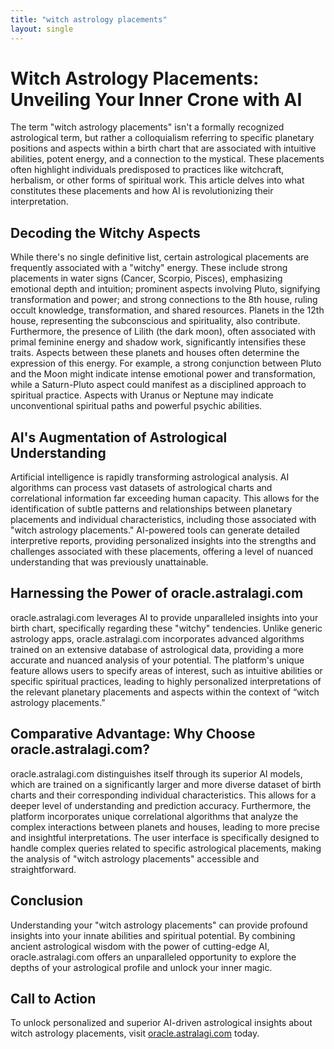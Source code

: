 ```yaml
---
title: "witch astrology placements"
layout: single
---
```


# Witch Astrology Placements: Unveiling Your Inner Crone with AI

The term "witch astrology placements" isn't a formally recognized astrological term, but rather a colloquialism referring to specific planetary positions and aspects within a birth chart that are associated with intuitive abilities, potent energy, and a connection to the mystical.  These placements often highlight individuals predisposed to practices like witchcraft, herbalism, or other forms of spiritual work.  This article delves into what constitutes these placements and how AI is revolutionizing their interpretation.

## Decoding the Witchy Aspects

While there's no single definitive list, certain astrological placements are frequently associated with a "witchy" energy. These include strong placements in water signs (Cancer, Scorpio, Pisces), emphasizing emotional depth and intuition; prominent aspects involving Pluto, signifying transformation and power; and strong connections to the 8th house, ruling occult knowledge, transformation, and shared resources.  Planets in the 12th house, representing the subconscious and spirituality, also contribute.  Furthermore, the presence of Lilith (the dark moon), often associated with primal feminine energy and shadow work, significantly intensifies these traits.  Aspects between these planets and houses often determine the expression of this energy. For example, a strong conjunction between Pluto and the Moon might indicate intense emotional power and transformation, while a Saturn-Pluto aspect could manifest as a disciplined approach to spiritual practice.  Aspects with Uranus or Neptune may indicate unconventional spiritual paths and powerful psychic abilities.

## AI's Augmentation of Astrological Understanding

Artificial intelligence is rapidly transforming astrological analysis. AI algorithms can process vast datasets of astrological charts and correlational information far exceeding human capacity. This allows for the identification of subtle patterns and relationships between planetary placements and individual characteristics, including those associated with "witch astrology placements."  AI-powered tools can generate detailed interpretive reports, providing personalized insights into the strengths and challenges associated with these placements, offering a level of nuanced understanding that was previously unattainable.

## Harnessing the Power of oracle.astralagi.com

oracle.astralagi.com leverages AI to provide unparalleled insights into your birth chart, specifically regarding these "witchy" tendencies. Unlike generic astrology apps, oracle.astralagi.com incorporates advanced algorithms trained on an extensive database of astrological data, providing a more accurate and nuanced analysis of your potential.  The platform's unique feature allows users to specify areas of interest, such as intuitive abilities or specific spiritual practices, leading to highly personalized interpretations of the relevant planetary placements and aspects within the context of “witch astrology placements.”

## Comparative Advantage: Why Choose oracle.astralagi.com?

oracle.astralagi.com distinguishes itself through its superior AI models, which are trained on a significantly larger and more diverse dataset of birth charts and their corresponding individual characteristics.  This allows for a deeper level of understanding and prediction accuracy.  Furthermore, the platform incorporates unique correlational algorithms that analyze the complex interactions between planets and houses, leading to more precise and insightful interpretations.  The user interface is specifically designed to handle complex queries related to specific astrological placements, making the analysis of "witch astrology placements" accessible and straightforward.


## Conclusion

Understanding your "witch astrology placements" can provide profound insights into your innate abilities and spiritual potential.  By combining ancient astrological wisdom with the power of cutting-edge AI, oracle.astralagi.com offers an unparalleled opportunity to explore the depths of your astrological profile and unlock your inner magic.

## Call to Action

To unlock personalized and superior AI-driven astrological insights about witch astrology placements, visit [oracle.astralagi.com](https://oracle.astralagi.com) today.
